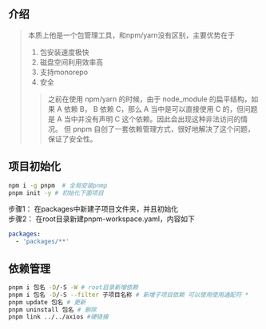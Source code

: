 ## 介绍
> 本质上他是一个包管理工具，和npm/yarn没有区别，主要优势在于
> 1. 包安装速度极快  
> 2. 磁盘空间利用效率高  
> 3. 支持monorepo  
> 4. 安全
>> 之前在使用 npm/yarn 的时候，由于 node_module 的扁平结构，如果 A 依赖 B， B 依赖 C，那么 A 当中是可以直接使用 C 的，但问题是 A 当中并没有声明 C 这个依赖。因此会出现这种非法访问的情况。 但 pnpm 自创了一套依赖管理方式，很好地解决了这个问题，保证了安全性。
## 项目初始化
``` bash
npm i -g pnpm  # 全局安装pnmp
pnpm init -y # 初始化下面项目
```
步骤1： 在packages中新建子项目文件夹，并且初始化   
步骤2： 在root目录新建pnpm-workspace.yaml，内容如下
```yaml
packages:
  - 'packages/**'
```
## 依赖管理
``` bash
pnpm i 包名 -D/-S -W # root目录新增依赖
pnpm i 包名 -D/-S --filter 子项目名称 # 新增子项目依赖 可以使用使用通配符 * 
pnpm update 包名 # 更新
pnpm uninstall 包名 # 删除
pnpm link ../../axios #硬链接
```